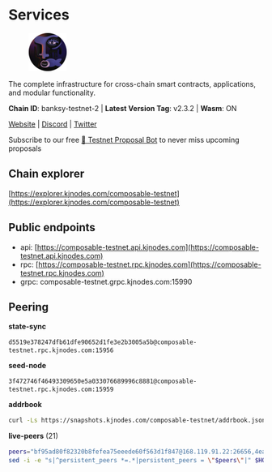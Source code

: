 # Services

<figure><img src="https://raw.githubusercontent.com/kj89/cosmos-images/main/logos/composable.png" alt=""><figcaption></figcaption></figure>

The complete infrastructure for cross-chain smart  contracts, applications, and modular functionality.

**Chain ID**: banksy-testnet-2 | **Latest Version Tag**: v2.3.2 | **Wasm**: ON

[Website](https://www.composable.finance) | [Discord](https://discord.gg/composable) | [Twitter](https://twitter.com/ComposableFin)



Subscribe to our free [🤖 Testnet Proposal Bot](https://t.me/kjnodes_testnet_proposal_bot) to never miss upcoming proposals


## Chain explorer
[https://explorer.kjnodes.com/composable-testnet](https://explorer.kjnodes.com/composable-testnet)

## Public endpoints

* api: [https://composable-testnet.api.kjnodes.com](https://composable-testnet.api.kjnodes.com)
* rpc: [https://composable-testnet.rpc.kjnodes.com](https://composable-testnet.rpc.kjnodes.com)
* grpc: composable-testnet.grpc.kjnodes.com:15990

## Peering

**state-sync**

```text
d5519e378247dfb61dfe90652d1fe3e2b3005a5b@composable-testnet.rpc.kjnodes.com:15956
```

**seed-node**

```text
3f472746f46493309650e5a033076689996c8881@composable-testnet.rpc.kjnodes.com:15959
```

**addrbook**
```bash
curl -Ls https://snapshots.kjnodes.com/composable-testnet/addrbook.json > $HOME/.banksy/config/addrbook.json
```

**live-peers** (21)
```bash
peers="bf95ad80f82320b8fefea75eeede60f563d1f847@168.119.91.22:26656,4ea491a39a329b2ef2d919b9e8cfdb3494bc5efe@65.109.23.237:27656,d5519e378247dfb61dfe90652d1fe3e2b3005a5b@65.109.68.190:15956,3a12870f1084f5c3a95f0b2bf9a8070c2e52465b@94.16.117.238:22156,b672b0e847fd404866a9466baa59053709113222@185.188.249.46:15956,9ce5b6397c8f11a93242d619e0126a6164e42bc8@5.78.103.231:26656,c04a07a5feabf52ecdabe752a0a81bbb25402885@194.163.168.62:15956,2b8ba316083cf09ea7c316666454097e5bb0a4a8@116.202.227.117:15956,4c1ea1da9fb0442201e79535d71f66a5e0e1e68c@51.91.30.173:3000,20f2608c9bc262df91d96027e1d5054ddee9c86c@142.132.209.236:22256,514fff92cf4e97bb4357c361f87adbfcd47f56ad@65.109.117.208:26656,249d8915c9765eb0744bf8a26efc354fdb57ee21@46.4.5.45:22256,5c2a752c9b1952dbed075c56c600c3a79b58c395@185.16.39.172:26976,c5ecf0c560b7d269dbcc184aca9636835a8c1597@195.3.220.22:12656,8553443b473e6e6a5d3403511d7c3be64904048d@85.239.234.199:26656,a39973a3ea8e5d9228c20e1c2a83f946fe1fb342@51.250.4.215:36656,c0fad6f415a8913ff63981586c4518ebcd615d69@128.140.57.144:26656,c97dd69796a3f55fb00d92358ec34a8185e28212@5.9.79.121:49656,9f111b0dd81a1dc39ad83f3cd2adc0b9948c7533@95.216.75.119:15956,e8f3c2f68733638574e78e85df6e8bcfef87d839@65.108.73.88:2340,7eabe041d60e63a88591a5c30ca890a9de36119c@3.133.131.224:26656"
sed -i -e "s|^persistent_peers *=.*|persistent_peers = \"$peers\"|" $HOME/.banksy/config/config.toml
```
